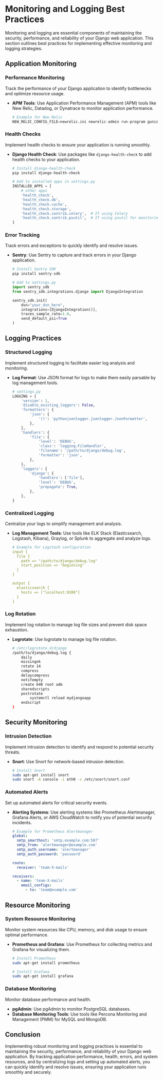 # Monitoring and Logging Best Practices

Monitoring and logging are essential components of maintaining the security, performance, and reliability of your Django web application. This section outlines best practices for implementing effective monitoring and logging strategies.

## Application Monitoring

### Performance Monitoring
Track the performance of your Django application to identify bottlenecks and optimize resource usage.

- **APM Tools**: Use Application Performance Management (APM) tools like New Relic, Datadog, or Dynatrace to monitor application performance.
  ```python
  # Example for New Relic
  NEW_RELIC_CONFIG_FILE=newrelic.ini newrelic-admin run-program gunicorn myproject.wsgi:application
  ```

### Health Checks
Implement health checks to ensure your application is running smoothly.

- **Django Health Check**: Use packages like `django-health-check` to add health checks to your application.
  ```python
  # Install django-health-check
  pip install django-health-check

  # Add to installed apps in settings.py
  INSTALLED_APPS = [
      # other apps
      'health_check',
      'health_check.db',
      'health_check.cache',
      'health_check.storage',
      'health_check.contrib.celery',  # If using Celery
      'health_check.contrib.psutil',  # If using psutil for monitoring system resources
  ]
  ```

### Error Tracking
Track errors and exceptions to quickly identify and resolve issues.

- **Sentry**: Use Sentry to capture and track errors in your Django application.
  ```python
  # Install Sentry SDK
  pip install sentry-sdk

  # Add to settings.py
  import sentry_sdk
  from sentry_sdk.integrations.django import DjangoIntegration

  sentry_sdk.init(
      dsn="your_dsn_here",
      integrations=[DjangoIntegration()],
      traces_sample_rate=1.0,
      send_default_pii=True
  )
  ```

## Logging Practices

### Structured Logging
Implement structured logging to facilitate easier log analysis and monitoring.

- **Log Format**: Use JSON format for logs to make them easily parsable by log management tools.
  ```python
  # settings.py
  LOGGING = {
      'version': 1,
      'disable_existing_loggers': False,
      'formatters': {
          'json': {
              '()': 'pythonjsonlogger.jsonlogger.JsonFormatter',
          },
      },
      'handlers': {
          'file': {
              'level': 'DEBUG',
              'class': 'logging.FileHandler',
              'filename': '/path/to/django/debug.log',
              'formatter': 'json',
          },
      },
      'loggers': {
          'django': {
              'handlers': ['file'],
              'level': 'DEBUG',
              'propagate': True,
          },
      },
  }
  ```

### Centralized Logging
Centralize your logs to simplify management and analysis.

- **Log Management Tools**: Use tools like ELK Stack (Elasticsearch, Logstash, Kibana), Graylog, or Splunk to aggregate and analyze logs.
  ```yaml
  # Example for Logstash configuration
  input {
    file {
      path => "/path/to/django/debug.log"
      start_position => "beginning"
    }
  }

  output {
    elasticsearch {
      hosts => ["localhost:9200"]
    }
  }
  ```

### Log Rotation
Implement log rotation to manage log file sizes and prevent disk space exhaustion.

- **Logrotate**: Use logrotate to manage log file rotation.
  ```bash
  # /etc/logrotate.d/django
  /path/to/django/debug.log {
      daily
      missingok
      rotate 14
      compress
      delaycompress
      notifempty
      create 640 root adm
      sharedscripts
      postrotate
          systemctl reload mydjangoapp
      endscript
  }
  ```

## Security Monitoring

### Intrusion Detection
Implement intrusion detection to identify and respond to potential security threats.

- **Snort**: Use Snort for network-based intrusion detection.
  ```bash
  # Install Snort
  sudo apt-get install snort
  sudo snort -A console -i eth0 -c /etc/snort/snort.conf
  ```

### Automated Alerts
Set up automated alerts for critical security events.

- **Alerting Systems**: Use alerting systems like Prometheus Alertmanager, Grafana Alerts, or AWS CloudWatch to notify you of potential security incidents.
  ```yaml
  # Example for Prometheus Alertmanager
  global:
    smtp_smarthost: 'smtp.example.com:587'
    smtp_from: 'alertmanager@example.com'
    smtp_auth_username: 'alertmanager'
    smtp_auth_password: 'password'

  route:
    receiver: 'team-X-mails'

  receivers:
    - name: 'team-X-mails'
      email_configs:
        - to: 'team@example.com'
  ```

## Resource Monitoring

### System Resource Monitoring
Monitor system resources like CPU, memory, and disk usage to ensure optimal performance.

- **Prometheus and Grafana**: Use Prometheus for collecting metrics and Grafana for visualizing them.
  ```bash
  # Install Prometheus
  sudo apt-get install prometheus

  # Install Grafana
  sudo apt-get install grafana
  ```

### Database Monitoring
Monitor database performance and health.

- **pgAdmin**: Use pgAdmin to monitor PostgreSQL databases.
- **Database Monitoring Tools**: Use tools like Percona Monitoring and Management (PMM) for MySQL and MongoDB.

## Conclusion

Implementing robust monitoring and logging practices is essential to maintaining the security, performance, and reliability of your Django web application. By tracking application performance, health, errors, and system resources, and by centralizing logs and setting up automated alerts, you can quickly identify and resolve issues, ensuring your application runs smoothly and securely.